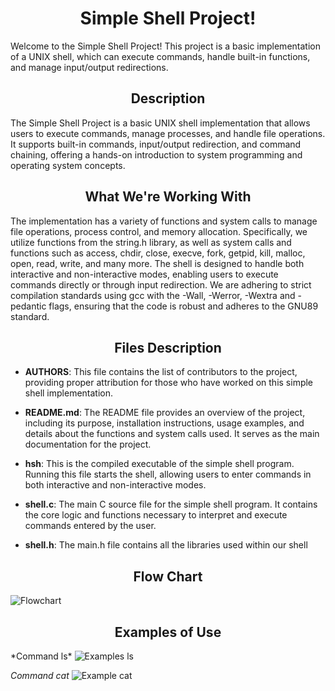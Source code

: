 <h1  align="center"> Simple Shell Project! </h1>
Welcome to the Simple Shell Project! This project is a basic implementation of a UNIX shell, which can execute commands, handle built-in functions, and manage input/output redirections.

<h2 align="center">Description</h2>
The Simple Shell Project is a basic UNIX shell implementation that allows users to execute commands, manage processes, and handle file operations. It supports built-in commands, input/output redirection, and command chaining, offering a hands-on introduction to system programming and operating system concepts.

<h2  align="center">What We're Working With</h2> 
The implementation has a variety of functions and system calls to manage file operations, process control, and memory allocation. Specifically, we utilize functions from the string.h library, as well as system calls and functions such as access, chdir, close, execve, fork, getpid, kill, malloc, open, read, write, and many more. The shell is designed to handle both interactive and non-interactive modes, enabling users to execute commands directly or through input redirection. We are adhering to strict compilation standards using 
gcc with the -Wall, -Werror, -Wextra and -pedantic flags, ensuring that the code is robust and adheres to the GNU89 standard.

<h2  align="center">Files Description</h2>

- **AUTHORS**: This file contains the list of contributors to the project, providing proper attribution for those who have worked on this simple shell implementation.
  
- **README.md**: The README file provides an overview of the project, including its purpose, installation instructions, usage examples, and details about the functions and system calls used. It serves as the main documentation for the project.
  
- **hsh**: This is the compiled executable of the simple shell program. Running this file starts the shell, allowing users to enter commands in both interactive and non-interactive modes.
  
- **shell.c**: The main C source file for the simple shell program. It contains the core logic and functions necessary to interpret and execute commands entered by the user.

- **shell.h**: The main.h file contains all the libraries used within our shell

<h2  align="center">Flow Chart</h2>
  <img src="https://github.com/user-attachments/assets/965fe6f7-67dd-4ed1-bab5-c37b1501b162" alt="Flowchart">

<h2  align="center">Examples of Use</h2>
*Command ls*
<img src="https://github.com/user-attachments/assets/c7a42ff1-6c72-4948-ab98-96221d01e165" alt="Examples ls">

*Command cat*
<img src= "https://github.com/user-attachments/assets/9b9e8e86-6ecb-44a5-97e3-c4b9bb9b65d3" alt="Example cat">
